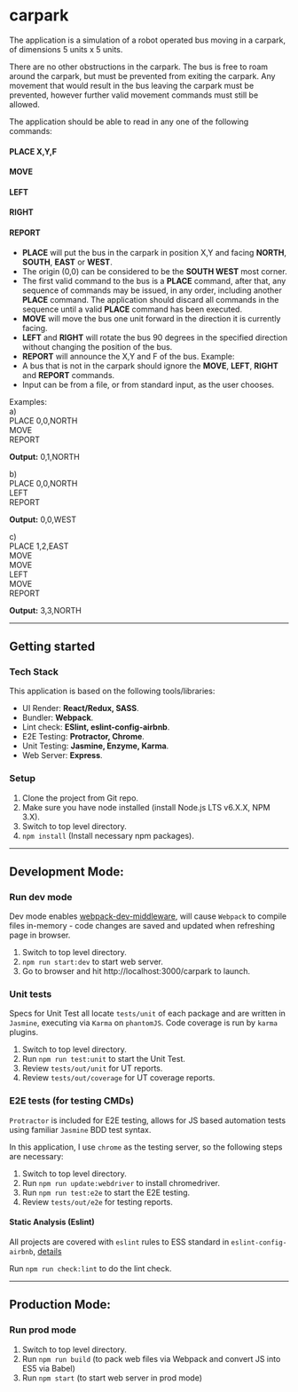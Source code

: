# carpark
The application is a simulation of a robot operated bus moving in a carpark, of dimensions 5 units x 5 units.

There are no other obstructions in the carpark. The bus is free to roam around the carpark, but must be prevented from exiting the carpark. Any movement that would result in the bus leaving the carpark must be prevented, however further valid movement commands must still be allowed.

The application should be able to read in any one of the following commands:

#### PLACE X,Y,F
#### MOVE
#### LEFT
#### RIGHT
#### REPORT
- **PLACE** will put the bus in the carpark in position X,Y and facing **NORTH**, **SOUTH**, **EAST** or **WEST**.
- The origin (0,0) can be considered to be the **SOUTH WEST** most corner.
- The first valid command to the bus is a **PLACE** command, after that, any sequence of commands may be issued, in any order, including another **PLACE** command. The application should discard all commands in the sequence until a valid **PLACE** command has been executed.
- **MOVE** will move the bus one unit forward in the direction it is currently facing.
- **LEFT** and **RIGHT** will rotate the bus 90 degrees in the specified direction without changing the position of the bus.
- **REPORT** will announce the X,Y and F of the bus. Example:
- A bus that is not in the carpark should ignore the **MOVE**, **LEFT**, **RIGHT** and **REPORT** commands.
- Input can be from a file, or from standard input, as the user chooses.

Examples:  
a)  
PLACE 0,0,NORTH  
MOVE  
REPORT  

**Output:** 0,1,NORTH  

b)  
PLACE 0,0,NORTH  
LEFT  
REPORT  

**Output:** 0,0,WEST

c)  
PLACE 1,2,EAST  
MOVE  
MOVE  
LEFT  
MOVE  
REPORT  

**Output:** 3,3,NORTH

---
## Getting started
### Tech Stack
This application is based on the following tools/libraries:
- UI Render: **React/Redux, SASS**.
- Bundler: **Webpack**.
- Lint check: **ESlint, eslint-config-airbnb**.
- E2E Testing: **Protractor, Chrome**.
- Unit Testing: **Jasmine, Enzyme, Karma**.
- Web Server: **Express**.

### Setup
1. Clone the project from Git repo.
2. Make sure you have node installed (install Node.js LTS v6.X.X, NPM 3.X).
3. Switch to top level directory.
4. `npm install` (Install necessary npm packages).

---
## Development Mode:

### Run dev mode
Dev mode enables [webpack-dev-middleware](https://webpack.js.org/guides/development/#using-webpack-dev-middleware), will cause `Webpack` to compile files in-memory - code changes are saved and updated when refreshing page in browser.

1. Switch to top level directory.
2. `npm run start:dev` to start web server.
3. Go to browser and hit http://localhost:3000/carpark to launch.

### Unit tests
Specs for Unit Test all locate `tests/unit` of each package and are written in `Jasmine`, executing via `Karma` on `phantomJS`. Code coverage is run by `karma` plugins.

1. Switch to top level directory.
2. Run `npm run test:unit` to start the Unit Test.
3. Review `tests/out/unit` for UT reports.
4. Review `tests/out/coverage` for UT coverage reports.

### E2E tests (for testing CMDs)
`Protractor` is included for E2E testing, allows for JS based automation tests using familiar `Jasmine` BDD test syntax.

In this application, I use `chrome` as the testing server, so the following steps are necessary:

1. Switch to top level directory.
2. Run `npm run update:webdriver` to install chromedriver.
3. Run `npm run test:e2e` to start the E2E testing.
4. Review `tests/out/e2e` for testing reports.

#### Static Analysis (Eslint)
All projects are covered with `eslint` rules to ESS standard in `eslint-config-airbnb`, [details](https://github.com/airbnb/javascript)

Run `npm run check:lint` to do the lint check.

---
## Production Mode:

### Run prod mode
1. Switch to top level directory.
2. Run `npm run build` (to pack web files via Webpack and convert JS into ES5 via Babel)
3. Run `npm start` (to start web server in prod mode)

